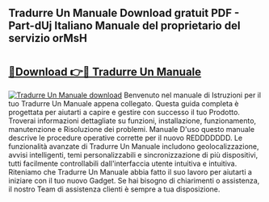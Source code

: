 ## Tradurre Un Manuale Download gratuit PDF - Part-dUj Italiano Manuale del proprietario del servizio orMsH

# <h2><a href="http://df9z3i.blite.top/?on=Tradurre+Un+Manuale">🔗Download 👉🔴 Tradurre Un Manuale</a></h2>

[![Tradurre Un Manuale download](https://i.imgur.com/lujVjoI.png)](http://df9z3i.blite.top/?on=Tradurre+Un+Manuale)
Benvenuto nel manuale di Istruzioni per il tuo Tradurre Un Manuale appena collegato. Questa guida completa è progettata per aiutarti a capire e gestire con successo il tuo Prodotto. Troverai informazioni dettagliate su funzioni, installazione, funzionamento, manutenzione e Risoluzione dei problemi. Manuale D'uso questo manuale descrive le procedure operative corrette per il nuovo REDDDDDDD. Le funzionalità avanzate di Tradurre Un Manuale includono geolocalizzazione, avvisi intelligenti, temi personalizzabili e sincronizzazione di più dispositivi, tutti facilmente controllabili dall'interfaccia utente intuitiva e intuitiva. Riteniamo che Tradurre Un Manuale abbia fatto il suo lavoro per aiutarti a iniziare con il tuo nuovo Gadget. Se hai bisogno di chiarimenti o assistenza, il nostro Team di assistenza clienti è sempre a tua disposizione.

